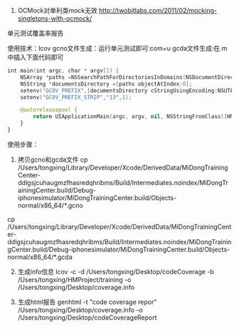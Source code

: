 1. OCMock对单利类mock无效
http://twobitlabs.com/2011/02/mocking-singletons-with-ocmock/

单元测试覆盖率报告

使用技术：lcov
gcno文件生成：运行单元测试即可:com+u
gcda文件生成:在.m中插入下面代码即可
```swift
int main(int argc, char * argv[]) {
    NSArray *paths =NSSearchPathForDirectoriesInDomains(NSDocumentDirectory,NSUserDomainMask, YES);
    NSString *documentsDirectory =[paths objectAtIndex:0];
    setenv("GCOV_PREFIX",[documentsDirectory cStringUsingEncoding:NSUTF8StringEncoding],1);
    setenv("GCOV_PREFIX_STRIP","13",1);

    @autoreleasepool {
        return UIApplicationMain(argc, argv, nil, NSStringFromClass([HMAppDelegate class]));
    }
}

```
使用步骤：
1. 拷贝gcno和gcda文件
cp /Users/tongxing/Library/Developer/Xcode/DerivedData/MiDongTrainingCenter-ddlgsjcuhaugmzfhasredqhribms/Build/Intermediates.noindex/MiDongTrainingCenter.build/Debug-iphonesimulator/MiDongTrainingCenter.build/Objects-normal/x86_64/*.gcno

cp /Users/tongxing/Library/Developer/Xcode/DerivedData/MiDongTrainingCenter-ddlgsjcuhaugmzfhasredqhribms/Build/Intermediates.noindex/MiDongTrainingCenter.build/Debug-iphonesimulator/MiDongTrainingCenter.build/Objects-normal/x86_64/*.gcda

2. 生成info信息
lcov -c -d /Users/tongxing/Desktop/codeCoverage  -b /Users/tongxing/HMProject/training -o /Users/tongxing/Desktop/coverage.info

3. 生成html报告
genhtml -t "code coverage repor" /Users/tongxing/Desktop/coverage.info -o /Users/tongxing/Desktop/codeCoverageReport